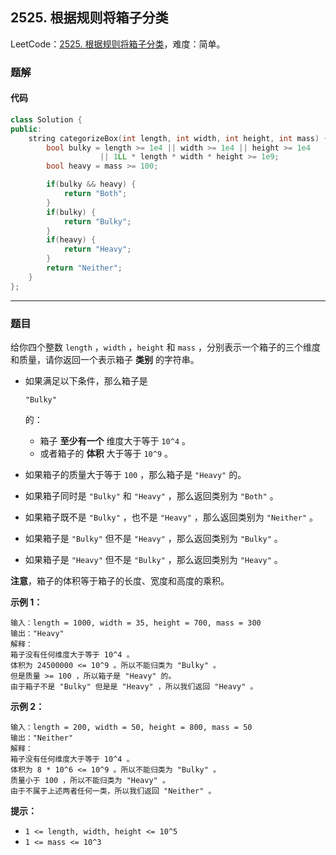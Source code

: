 ## 2525. 根据规则将箱子分类

LeetCode：[2525. 根据规则将箱子分类](https://leetcode.cn/problems/categorize-box-according-to-criteria/)，难度：简单。

### 题解

#### 代码

```c++
class Solution {
public:
    string categorizeBox(int length, int width, int height, int mass) {
        bool bulky = length >= 1e4 || width >= 1e4 || height >= 1e4 
                    || 1LL * length * width * height >= 1e9;
        bool heavy = mass >= 100;

        if(bulky && heavy) {
            return "Both";
        }
        if(bulky) {
            return "Bulky";
        }
        if(heavy) {
            return "Heavy";
        }
        return "Neither";
    }
};
```



---



### 题目

给你四个整数 `length` ，`width` ，`height` 和 `mass` ，分别表示一个箱子的三个维度和质量，请你返回一个表示箱子 **类别** 的字符串。

- 如果满足以下条件，那么箱子是 

  ```
  "Bulky"
  ```

   的：

  - 箱子 **至少有一个** 维度大于等于 `10^4` 。
  - 或者箱子的 **体积** 大于等于 `10^9` 。

- 如果箱子的质量大于等于 `100` ，那么箱子是 `"Heavy"` 的。

- 如果箱子同时是 `"Bulky"` 和 `"Heavy"` ，那么返回类别为 `"Both"` 。

- 如果箱子既不是 `"Bulky"` ，也不是 `"Heavy"` ，那么返回类别为 `"Neither"` 。

- 如果箱子是 `"Bulky"` 但不是 `"Heavy"` ，那么返回类别为 `"Bulky"` 。

- 如果箱子是 `"Heavy"` 但不是 `"Bulky"` ，那么返回类别为 `"Heavy"` 。

**注意**，箱子的体积等于箱子的长度、宽度和高度的乘积。

 

**示例 1：**

```
输入：length = 1000, width = 35, height = 700, mass = 300
输出："Heavy"
解释：
箱子没有任何维度大于等于 10^4 。
体积为 24500000 <= 10^9 。所以不能归类为 "Bulky" 。
但是质量 >= 100 ，所以箱子是 "Heavy" 的。
由于箱子不是 "Bulky" 但是是 "Heavy" ，所以我们返回 "Heavy" 。
```

**示例 2：**

```
输入：length = 200, width = 50, height = 800, mass = 50
输出："Neither"
解释：
箱子没有任何维度大于等于 10^4 。
体积为 8 * 10^6 <= 10^9 。所以不能归类为 "Bulky" 。
质量小于 100 ，所以不能归类为 "Heavy" 。
由于不属于上述两者任何一类，所以我们返回 "Neither" 。
```

 

**提示：**

- `1 <= length, width, height <= 10^5`
- `1 <= mass <= 10^3`

